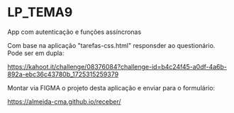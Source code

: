 # LP_TEMA9
App com autenticação e funções assíncronas

Com base na aplicação "tarefas-css.html" responsder ao questionário. Pode ser em dupla:

https://kahoot.it/challenge/08376084?challenge-id=b4c24f45-a0df-4a6b-892a-ebc36c43780b_1725315259379

Montar via FIGMA o projeto desta aplicação e enviar para o formulário:

https://almeida-cma.github.io/receber/
